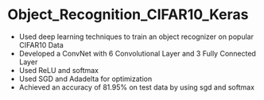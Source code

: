 # Object_Recognition_CIFAR10_Keras

- Used deep learning techniques to train an object recognizer on popular CIFAR10 Data
- Developed a ConvNet with 6 Convolutional Layer and 3 Fully Connected Layer
- Used ReLU and softmax
- Used SGD and Adadelta for optimization
- Achieved an accuracy of 81.95% on test data by using sgd and softmax

